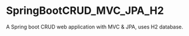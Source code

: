 # SpringBootCRUD_MVC_JPA_H2
A Spring boot CRUD web application with MVC &amp; JPA, uses H2 database. 

